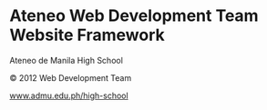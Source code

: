 # Ateneo Web Development Team Website Framework

Ateneo de Manila High School

&copy; 2012 Web Development Team 

www.admu.edu.ph/high-school
